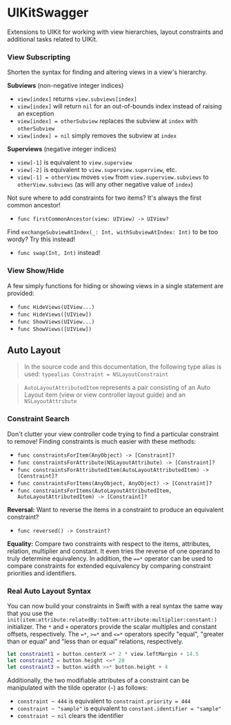 UIKitSwagger
============

Extensions to UIKit for working with view hierarchies, layout constraints and additional tasks related to UIKit.


### View Subscripting

Shorten the syntax for finding and altering views in a view's hierarchy.

**Subviews** (non-negative integer indices)
 - `view[index]` returns `view.subviews[index]`
 - `view[index]` will return `nil` for an out-of-bounds index instead of raising an exception
 - `view[index] = otherSubview` replaces the subview at `index` with `otherSubview`
 - `view[index] = nil` simply removes the subview at `index`

**Superviews** (negative integer indices)
 - `view[-1]` is equivalent to `view.superview`
 - `view[-2]` is equivalent to `view.superview.superview`, etc.
 - `view[-1] = otherView` moves `view` from `view.superview.subviews` to `otherView.subviews` (as will any other negative value of `index`)

Not sure where to add constraints for two items?  It's always the first common ancestor!
 - `func firstCommonAncestor(view: UIView) -> UIView?`

Find `exchangeSubviewAtIndex(_: Int, withSubviewAtIndex: Int)` to be too wordy?  Try this instead!
 - `func swap(Int, Int)` instead!


### View Show/Hide

A few simply functions for hiding or showing views in a single statement are provided:
 - `func HideViews(UIView...)`
 - `func HideViews([UIView])`
 - `func ShowViews(UIView...)`
 - `func ShowViews([UIView])`


## Auto Layout

> In the source code and this documentation, the following type alias is used:
`typealias Constraint = NSLayoutConstraint`

> `AutoLayoutAttributedItem` represents a pair consisting of an Auto Layout item (view or view controller layout guide) and an `NSLayoutAttribute`

### Constraint Search

Don't clutter your view controller code trying to find a particular constraint to remove!   Finding constraints is much easier with these methods:
 - `func constraintsForItem(AnyObject) -> [Constraint]?`
 - `func constraintsForAttribute(NSLayoutAttribute) -> [Constraint]?`
 - `func constraintsForAttributedItem(AutoLayoutAttributedItem) -> [Constraint]?`
 - `func constraintsForItems(AnyObject, AnyObject) -> [Constraint]?`
 - `func constraintsForItems(AutoLayoutAttributedItem, AutoLayoutAttributedItem) -> [Constraint]?`


**Reversal:**
Want to reverse the items in a constraint to produce an equivalent constraint?
 - `func reversed() -> Constraint?`


**Equality:**
Compare two constraints with respect to the items, attributes, relation, multiplier and constant.  It even tries the reverse of one operand to truly determine equivalency.  In addition, the `==*` operator can be used to compare constraints for extended equivalency by comparing constraint priorities and identifiers.


### Real Auto Layout Syntax

You can now build your constraints in Swift with a real syntax the same way that you use the `init(item:attribute:relatedBy:toItem:attribute:multiplier:constant:)` initializer.  The `*` and `+` operators provide the scalar multiples and constant offsets, respectively.  The `=*`, `>=*` and `<=*` operators specify "equal", "greater than or equal" and "less than or equal" relations, respectively.

```swift
let constraint1 = button.centerX =* 2 * view.leftMargin + 14.5
let constraint2 = button.height <=* 20
let constraint3 = button.width >=* button.height + 4
```

Additionally, the two modifiable attributes of a constraint can be manipulated with the tilde operator (`~`) as follows:
 - `constraint ~ 444` is equivalent to `constraint.priority = 444`
 - `constraint ~ "sample"` is equivalent to `constant.identifier = "sample"`
 - `constraint ~ nil` clears the identifier

